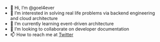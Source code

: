 - 👋 Hi, I’m @goel4ever
- 👀 I’m interested in solving real life problems via backend engineering and cloud architecture
- 🌱 I’m currently learning event-driven architecture
- 💞️ I’m looking to collaborate on developer documentation
- 📫 How to reach me at [Twitter](https://twitter.com/goel4ever)

<!---
goel4ever/goel4ever is a ✨ special ✨ repository because its `README.md` (this file) appears on your GitHub profile.
You can click the Preview link to take a look at your changes.
--->
